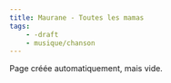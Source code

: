 ```yaml
---
title: Maurane - Toutes les mamas
tags:
    - -draft
    - musique/chanson
---
```


Page créée automatiquement, mais vide.
